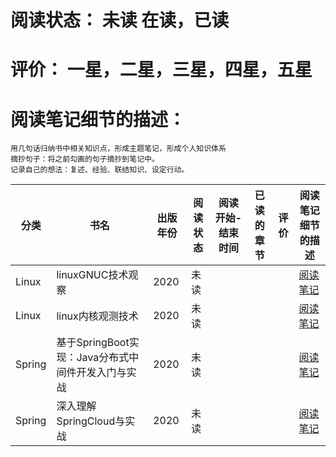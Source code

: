# 阅读状态： 未读 在读，已读
# 评价：  一星，二星，三星，四星，五星
# 阅读笔记细节的描述：
    用几句话归纳书中相关知识点，形成主题笔记，形成个人知识体系
    摘抄句子：将之前勾画的句子摘抄到笔记中。
    记录自己的想法：复述、经验、联结知识、设定行动。
    

分类|书名|出版年份|阅读状态|阅读开始-结束时间|已读的章节|评价|阅读笔记细节的描述|
---|---|---|---|---|---|---|---|
Linux|linuxGNUC技术观察|2020|未读||||[阅读笔记](https://github.com/stevenli91748/My-Study-Notes/blob/main/linux/linuxGNUC%E6%8A%80%E6%9C%AF%E8%A7%82%E5%AF%9F.md)|
Linux|linux内核观测技术|2020|未读||||[阅读笔记](https://github.com/stevenli91748/My-Study-Notes/blob/main/linux/linux%E5%86%85%E6%A0%B8%E8%A7%82%E6%B5%8B%E6%8A%80%E6%9C%AF.md)|
Spring|基于SpringBoot实现：Java分布式中间件开发入门与实战|2020|未读||||[阅读笔记](https://github.com/stevenli91748/My-Study-Notes/blob/main/Sprihng/%E5%9F%BA%E4%BA%8ESpringBoot%E5%AE%9E%E7%8E%B0%EF%BC%9AJava%E5%88%86%E5%B8%83%E5%BC%8F%E4%B8%AD%E9%97%B4%E4%BB%B6%E5%BC%80%E5%8F%91%E5%85%A5%E9%97%A8%E4%B8%8E%E5%AE%9E%E6%88%98.md)|
Spring|深入理解SpringCloud与实战|2020|未读||||[阅读笔记](https://github.com/stevenli91748/My-Study-Notes/blob/main/Sprihng/%E6%B7%B1%E5%85%A5%E7%90%86%E8%A7%A3SpringCloud%E4%B8%8E%E5%AE%9E%E6%88%98.md)|
